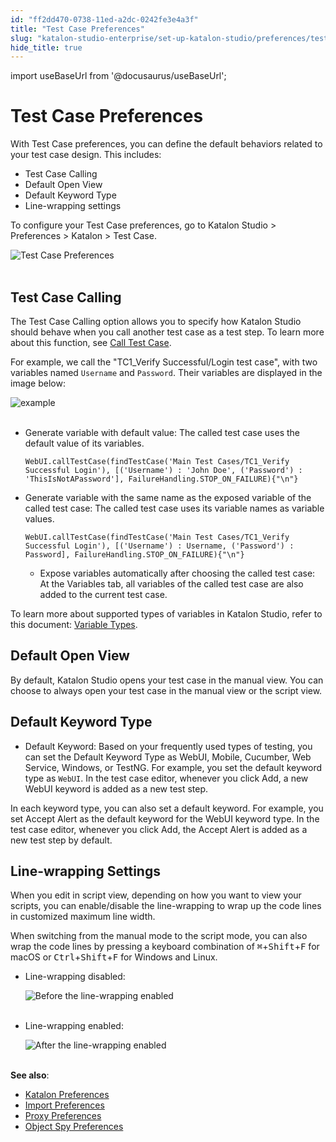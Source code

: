 ```yaml
---
id: "ff2dd470-0738-11ed-a2dc-0242fe3e4a3f"
title: "Test Case Preferences"
slug: "katalon-studio-enterprise/set-up-katalon-studio/preferences/test-case-preferences"
hide_title: true
---
```

import useBaseUrl from '@docusaurus/useBaseUrl';


# <a id="id" class="anchor_top_offset"/><a id="ariaid-title1" class="anchor_top_offset"/>Test Case Preferences

<p xmlns="http://www.w3.org/1999/xhtml" className="p">With Test Case preferences, you can define the default behaviors   related to your test case design. This includes:</p> 
<ul xmlns="http://www.w3.org/1999/xhtml" className="ul"><li className="li">Test Case Calling</li><li className="li">Default Open View</li><li className="li">Default Keyword Type</li><li className="li">Line-wrapping settings</li></ul> 
<p xmlns="http://www.w3.org/1999/xhtml" className="p">To configure your Test Case preferences, go to <span className="ph uicontrol">Katalon     Studio</span> &gt; <span className="ph uicontrol">Preferences</span> &gt; <span className="ph uicontrol">Katalon</span> &gt; <span className="ph uicontrol">Test Case</span>.</p> 
<p xmlns="http://www.w3.org/1999/xhtml" className="p">   <img className="image" src={useBaseUrl("https://github.com/katalon-studio/docs-images/raw/master/katalon-studio/docs/test-case-preferences/test-case-preferences.png")} width={700} alt="Test Case Preferences" /><br /><br /> </p> 

## <a id="id_1" class="anchor_top_offset"/>Test Case Calling

<p xmlns="http://www.w3.org/1999/xhtml" className="p">The <span className="ph uicontrol">Test Case Calling</span> option allows you to   specify how Katalon Studio should behave when you call another test   case as a test step. To learn more about this function, see <a className="xref" href="/docs/katalon-studio-enterprise/create-tests-and-projects/manage-projects/call-test-case">Call     Test Case</a>.</p> 
<p xmlns="http://www.w3.org/1999/xhtml" className="p">For example, we call the "TC1_Verify Successful/Login test case", with two variables named   <code className="ph codeph">Username</code> and <code className="ph codeph">Password</code>. Their variables   are displayed in the image below:</p> 
<p xmlns="http://www.w3.org/1999/xhtml" className="p">   <img className="image" src={useBaseUrl("https://github.com/katalon-studio/docs-images/raw/master/katalon-studio/docs/test-case-preferences/830-calling-example.png")} width={700} alt="example" /><br /><br /> </p> 
<ul xmlns="http://www.w3.org/1999/xhtml" className="ul"><li className="li">     <p className="p"><span className="ph uicontrol">Generate variable with default value</span>: The       called test case uses the default value of its variables.</p>     <pre className="pre codeblock"><code>WebUI.callTestCase(findTestCase('Main Test Cases/TC1_Verify Successful Login'), [('Username') : 'John Doe', ('Password') : 'ThisIsNotAPassword'], FailureHandling.STOP_ON_FAILURE){"\n"}</code></pre>   </li><li className="li">     <p className="p"><span className="ph uicontrol">Generate variable with the same name as the exposed         variable of the called test case</span>: The called test case       uses its variable names as variable values.</p>     <pre className="pre codeblock"><code>WebUI.callTestCase(findTestCase('Main Test Cases/TC1_Verify Successful Login'), [('Username') : Username, ('Password') : Password], FailureHandling.STOP_ON_FAILURE){"\n"}</code></pre>     <ul className="ul"><li className="li"><span className="ph uicontrol">Expose variables automatically after choosing the           called test case</span>: At the <span className="ph uicontrol">Variables</span> tab,         all variables of the called test case are also added to the current         test case.</li></ul>   </li></ul> 
<p xmlns="http://www.w3.org/1999/xhtml" className="p">To learn more about supported types of variables in Katalon   Studio, refer to this document: <a className="xref" href="/docs/katalon-studio-enterprise/test-execution/data-driven-testing/types-of-variables#id_2">Variable     Types</a>.</p> 
    

## <a id="id_2" class="anchor_top_offset"/>Default Open View

    
      
<p xmlns="http://www.w3.org/1999/xhtml" className="p">By default, Katalon Studio opens your test case in the manual   view. You can choose to always open your test case in the manual   view or the script view.</p> 
    
  

## <a id="id_3" class="anchor_top_offset"/>Default Keyword Type

<ul xmlns="http://www.w3.org/1999/xhtml" className="ul"><li className="li"><span className="ph uicontrol">Default Keyword</span>: Based on your frequently used     types of testing, you can set the <span className="ph uicontrol">Default Keyword       Type</span> as WebUI, Mobile, Cucumber, Web Service, Windows, or     TestNG. For example, you set the default keyword type as     <code className="ph codeph">WebUI</code>. In the test case editor, whenever you click     <span className="ph uicontrol">Add</span>, a new WebUI keyword is added as a new test     step.</li></ul> 
<p xmlns="http://www.w3.org/1999/xhtml" className="p">In each keyword type, you can also set a default keyword. For   example, you set <span className="ph uicontrol">Accept Alert</span> as the default   keyword for the <span className="ph uicontrol">WebUI</span> keyword type. In the test   case editor, whenever you click <span className="ph uicontrol">Add</span>, the   <span className="ph uicontrol">Accept Alert</span> is added as a new test step by   default.</p> 

## <a id="id_4" class="anchor_top_offset"/>Line-wrapping Settings

<p xmlns="http://www.w3.org/1999/xhtml" className="p">When you edit in script view, depending on how you want to view   your scripts, you can enable/disable the line-wrapping to wrap up   the code lines in customized maximum line width.</p> 
<p xmlns="http://www.w3.org/1999/xhtml" className="p">When switching from the manual mode to the script mode, you can   also wrap the code lines by pressing a keyboard combination of   <kbd className="ph userinput">⌘</kbd>+<kbd className="ph userinput">Shift</kbd>+<kbd className="ph userinput">F</kbd> for macOS or   <kbd className="ph userinput">Ctrl</kbd>+<kbd className="ph userinput">Shift</kbd>+<kbd className="ph userinput">F</kbd> for Windows and Linux.</p> 
<ul xmlns="http://www.w3.org/1999/xhtml" className="ul"><li className="li">     <p className="p">Line-wrapping disabled:</p>     <p className="p">       <img className="image" src={useBaseUrl("https://github.com/katalon-studio/docs-images/raw/master/katalon-studio/docs/test-case-preferences/wrap.png")} alt="Before the line-wrapping enabled" /><br /><br />     </p>   </li><li className="li">     <p className="p">Line-wrapping enabled:</p>     <p className="p">       <img className="image" src={useBaseUrl("https://github.com/katalon-studio/docs-images/raw/master/katalon-studio/docs/test-case-preferences/wrapped.png")} alt="After the line-wrapping enabled" /><br /><br />     </p>   </li></ul> 
<p xmlns="http://www.w3.org/1999/xhtml" className="p">   <strong className="ph b">See also</strong>:</p> 
<ul xmlns="http://www.w3.org/1999/xhtml" className="ul"><li className="li">     <a className="xref" href="/docs/katalon-studio-enterprise/set-up-katalon-studio/preferences/katalon-preferences">Katalon       Preferences</a>   </li><li className="li">     <a className="xref" href="/docs/katalon-studio-enterprise/set-up-katalon-studio/preferences/import-preferences">Import       Preferences</a>   </li><li className="li">     <a className="xref" href="/docs/katalon-studio-enterprise/set-up-katalon-studio/preferences/proxy-preferences">Proxy       Preferences</a>   </li><li className="li">     <a className="xref" href="/docs/katalon-studio-enterprise/set-up-katalon-studio/preferences/object-spy-preferences">Object       Spy Preferences</a>   </li></ul> 
